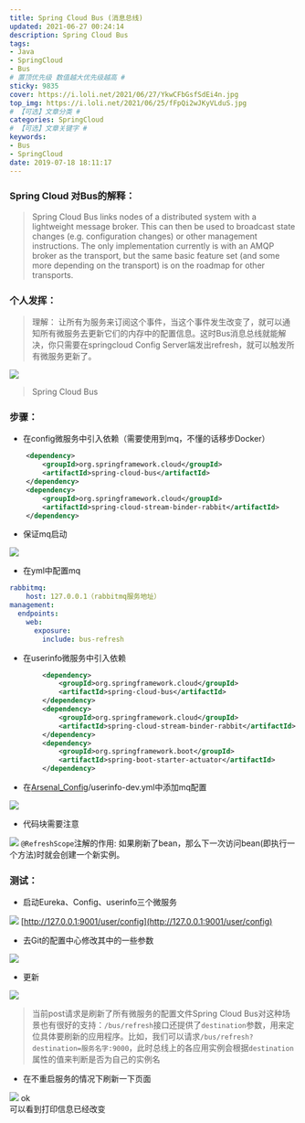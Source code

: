 ```yaml
---
title: Spring Cloud Bus (消息总线)
updated: 2021-06-27 00:24:14
description: Spring Cloud Bus
tags:
- Java
- SpringCloud
- Bus
# 置顶优先级 数值越大优先级越高 #
sticky: 9835
cover: https://i.loli.net/2021/06/27/YkwCFbGsfSdEi4n.jpg
top_img: https://i.loli.net/2021/06/25/fFpQi2wJKyVLduS.jpg
# 【可选】文章分类 #
categories: SpringCloud
# 【可选】文章关键字 #
keywords:
- Bus
- SpringCloud
date: 2019-07-18 18:11:17
---
```


### Spring Cloud 对Bus的解释：

> Spring Cloud Bus links nodes of a distributed system with a lightweight message broker. This can then be used to broadcast state changes (e.g. configuration changes) or other management instructions. The only implementation currently is with an AMQP broker as the transport, but the same basic feature set (and some more depending on the transport) is on the roadmap for other transports.

### 个人发挥：

> 理解： 让所有为服务来订阅这个事件，当这个事件发生改变了，就可以通知所有微服务去更新它们的内存中的配置信息。这时Bus消息总线就能解决，你只需要在springcloud Config Server端发出refresh，就可以触发所有微服务更新了。

![](https://i.loli.net/2021/06/27/cSqECfeK298jz6O.png)
> Spring Cloud Bus

### 步骤：

- 在config微服务中引入依赖（需要使用到mq，不懂的话移步Docker）

```xml
    <dependency>
        <groupId>org.springframework.cloud</groupId>
        <artifactId>spring-cloud-bus</artifactId>
    </dependency>
    <dependency>
        <groupId>org.springframework.cloud</groupId>
        <artifactId>spring-cloud-stream-binder-rabbit</artifactId>
    </dependency>
```

- 保证mq启动

![](https://i.loli.net/2021/06/27/ZX8esL6T1QRAKf2.png)
- 在yml中配置mq

```yaml
rabbitmq:
    host: 127.0.0.1（rabbitmq服务地址）
management:
  endpoints:
    web:
      exposure:
        include: bus-refresh
```

- 在userinfo微服务中引入依赖

```xml
        <dependency>
            <groupId>org.springframework.cloud</groupId>
            <artifactId>spring-cloud-bus</artifactId>
        </dependency>
        <dependency>
            <groupId>org.springframework.cloud</groupId>
            <artifactId>spring-cloud-stream-binder-rabbit</artifactId>
        </dependency>
        <dependency>
            <groupId>org.springframework.boot</groupId>
            <artifactId>spring-boot-starter-actuator</artifactId>
        </dependency>
```

- 在[Arsenal_Config](https://github.com/zby123456/Arsenal_Config)/userinfo-dev.yml中添加mq配置

![](https://i.loli.net/2021/06/27/fm6TXSWQAbgnLcx.png)
- 代码块需要注意

![](https://i.loli.net/2021/06/27/N2hD1Vnp8PcLzHT.png)
`@RefreshScope`注解的作用: 如果刷新了bean，那么下一次访问bean(即执行一个方法)时就会创建一个新实例。

### 测试：

- 启动Eureka、Config、userinfo三个微服务

![](https://i.loli.net/2021/06/27/Owzimvcd8BZF3uK.png)
[http://127.0.0.1:9001/user/config](http://127.0.0.1:9001/user/config)

- 去Git的配置中心修改其中的一些参数

![](https://i.loli.net/2021/06/27/ZtbIPfuTU8mOXGy.png)
- 更新

![](https://i.loli.net/2021/06/27/4INGywYcpRTgC5Z.png)
> 当前post请求是刷新了所有微服务的配置文件Spring Cloud Bus对这种场景也有很好的支持：`/bus/refresh`接口还提供了`destination`参数，用来定位具体要刷新的应用程序。比如，我们可以请求`/bus/refresh?destination=服务名字:9000`，此时总线上的各应用实例会根据`destination`属性的值来判断是否为自己的实例名

- 在不重启服务的情况下刷新一下页面

![](https://i.loli.net/2021/06/27/WrifRsdJk5cv3OV.png)
ok  
可以看到打印信息已经改变
